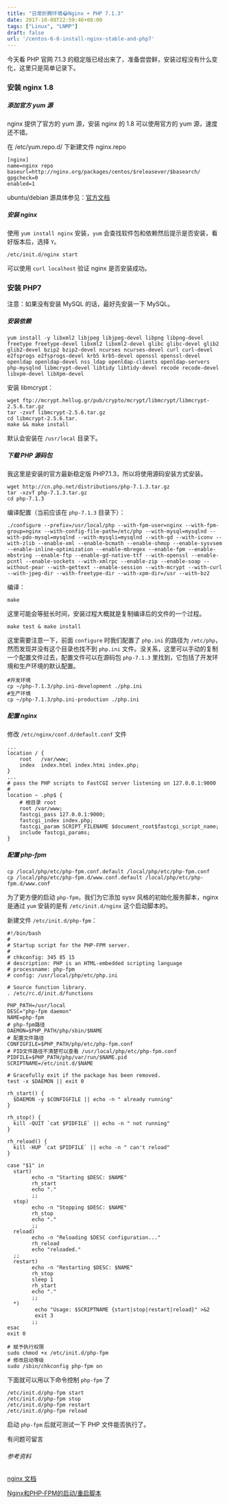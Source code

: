 ```yaml
---
title: "日常折腾环境😂Nginx + PHP 7.1.3"
date: 2017-10-08T22:59:46+08:00
tags: ["Linux", "LNMP"]
draft: false
url: '/centos-6-8-install-nginx-stable-and-php7'
---
```


今天看 PHP 官网 7.1.3 的稳定版已经出来了，准备尝尝鲜，安装过程没有什么变化，这里只是简单记录下。

<!--more-->

### 安装 nginx 1.8

##### 添加官方 yum 源

nginx 提供了官方的 yum 源，安装 nginx 的 1.8 可以使用官方的 yum 源，速度还不错。

在 /etc/yum.repo.d/ 下新建文件 nginx.repo
```
[nginx]
name=nginx repo
baseurl=http://nginx.org/packages/centos/$releasever/$basearch/
gpgcheck=0
enabled=1
```

ubuntu/debian 源具体参见：[官方文档](https://www.nginx.com/resources/wiki/start/topics/tutorials/install/)

##### 安装 nginx

使用 `yum install nginx` 安装，`yum` 会查找软件包和依赖然后提示是否安装，看好版本后，选择 `Y`。

```
/etc/init.d/nginx start
```
可以使用 `curl localhost` 验证 nginx 是否安装成功。

### 安装 PHP7

注意：如果没有安装 MySQL 的话，最好先安装一下 MySQL。

##### 安装依赖

```
yum install -y libxml2 libjpeg libjpeg-devel libpng libpng-devel freetype freetype-devel libxml2 libxml2-devel glibc glibc-devel glib2 glib2-devel bzip2 bzip2-devel ncurses ncurses-devel curl curl-devel e2fsprogs e2fsprogs-devel krb5 krb5-devel openssl openssl-devel openldap openldap-devel nss_ldap openldap-clients openldap-servers php-mysqlnd libmcrypt-devel libtidy libtidy-devel recode recode-devel libxpm-devel libXpm-devel
```

安装 libmcrypt：

```
wget ftp://mcrypt.hellug.gr/pub/crypto/mcrypt/libmcrypt/libmcrypt-2.5.6.tar.gz
tar -zxvf libmcrypt-2.5.6.tar.gz
cd libmcrypt-2.5.6.tar.
make && make install
```
默认会安装在 `/usr/local` 目录下。

##### 下载 PHP 源码包

我这里是安装的官方最新稳定版 PHP7.1.3，所以将使用源码安装方式安装。

```
wget http://cn.php.net/distributions/php-7.1.3.tar.gz
tar -xzvf php-7.1.3.tar.gz
cd php-7.1.3
```
编译配置（当前应该在 `php-7.1.3` 目录下）：
```
./configure --prefix=/usr/local/php --with-fpm-user=nginx --with-fpm-group=nginx --with-config-file-path=/etc/php --with-mysql=mysqlnd --with-pdo-mysql=mysqlnd --with-mysqli=mysqlnd --with-gd --with-iconv --with-zlib --enable-xml --enable-bcmath --enable-shmop --enable-sysvsem --enable-inline-optimization --enable-mbregex --enable-fpm --enable-mbstring --enable-ftp --enable-gd-native-ttf --with-openssl --enable-pcntl --enable-sockets --with-xmlrpc --enable-zip --enable-soap --without-pear --with-gettext --enable-session --with-mcrypt --with-curl --with-jpeg-dir --with-freetype-dir --with-xpm-dir=/usr --with-bz2
```
编译：
```
make
```
这里可能会等挺长时间，安装过程大概就是复制编译后的文件的一个过程。
```
make test & make install
```

这里需要注意一下，前面 `configure` 时我们配置了 `php.ini` 的路径为 `/etc/php`，然而发现并没有这个目录也找不到 `php.ini` 文件。没关系，这里可以手动的复制一个配置文件过去，配置文件可以在源码包 `php-7.1.3` 里找到，它包括了开发环境和生产环境的默认配置。

```
#开发环境
cp ~/php-7.1.3/php.ini-development ./php.ini
#生产环境
cp ~/php-7.1.3/php.ini-production ./php.ini
```

##### 配置 nginx

修改 `/etc/nginx/conf.d/default.conf` 文件
```
...
location / {
    root   /var/www;
    index  index.html index.htmi index.php;
}
...
# pass the PHP scripts to FastCGI server listening on 127.0.0.1:9000
#
location ~ .php$ {
    # 根目录 root
    root /var/www;     
    fastcgi_pass 127.0.0.1:9000;
    fastcgi_index index.php;
    fastcgi_param SCRIPT_FILENAME $document_root$fastcgi_script_name;
    include fastcgi_params;
}
```

##### 配置 php-fpm
```
cp /local/php/etc/php-fpm.conf.default /local/php/etc/php-fpm.conf
cp /local/php/etc/php-fpm.d/www.conf.default /local/php/etc/php-fpm.d/www.conf
```
为了更方便的启动 `php-fpm`，我们为它添加 sysv 风格的初始化服务脚本，nginx 是通过 `yum` 安装的是有 `/etc/init.d/nginx` 这个启动脚本的。

新建文件 `/etc/init.d/php-fpm`：

```
#!/bin/bash
#
# Startup script for the PHP-FPM server.
#
# chkconfig: 345 85 15
# description: PHP is an HTML-embedded scripting language
# processname: php-fpm
# config: /usr/local/php/etc/php.ini
 
# Source function library.
. /etc/rc.d/init.d/functions
 
PHP_PATH=/usr/local
DESC="php-fpm daemon"
NAME=php-fpm
# php-fpm路径
DAEMON=$PHP_PATH/php/sbin/$NAME
# 配置文件路径
CONFIGFILE=$PHP_PATH/php/etc/php-fpm.conf
# PID文件路径不清楚可以查看 /usr/local/php/etc/php-fpm.conf
PIDFILE=$PHP_PATH/php/var/run/$NAME.pid
SCRIPTNAME=/etc/init.d/$NAME
 
# Gracefully exit if the package has been removed.
test -x $DAEMON || exit 0
 
rh_start() {
  $DAEMON -y $CONFIGFILE || echo -n " already running"
}
 
rh_stop() {
  kill -QUIT `cat $PIDFILE` || echo -n " not running"
}
 
rh_reload() {
  kill -HUP `cat $PIDFILE` || echo -n " can't reload"
}
 
case "$1" in
  start)
        echo -n "Starting $DESC: $NAME"
        rh_start
        echo "."
        ;;
  stop)
        echo -n "Stopping $DESC: $NAME"
        rh_stop
        echo "."
        ;;
  reload)
        echo -n "Reloading $DESC configuration..."
        rh_reload
        echo "reloaded."
  ;;
  restart)
        echo -n "Restarting $DESC: $NAME"
        rh_stop
        sleep 1
        rh_start
        echo "."
        ;;
  *)
         echo "Usage: $SCRIPTNAME {start|stop|restart|reload}" >&2
         exit 3
        ;;
esac
exit 0
```

```
# 赋予执行权限
sudo chmod +x /etc/init.d/php-fpm
# 修改启动等级
sudo /sbin/chkconfig php-fpm on
```
下面就可以用以下命令控制 `php-fpm` 了

```
/etc/init.d/php-fpm start
/etc/init.d/php-fpm stop
/etc/init.d/php-fpm restart
/etc/init.d/php-fpm reload
```
启动 `php-fpm` 后就可测试一下 PHP 文件能否执行了。

有问题可留言

###### 参考资料
[nginx 文档](https://www.nginx.com/resources/wiki/start/topics/tutorials/install/)

[Nginx和PHP-FPM的启动/重启脚本](http://www.lovelucy.info/nginx-phpfpm-init-script.html)